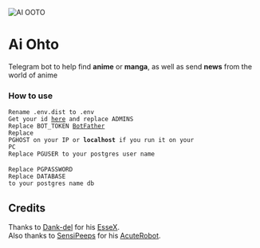 ![AI OOTO](https://w.wallhaven.cc/full/57/wallhaven-577221.jpg)
# Ai Ohto 
Telegram bot to help find <b>anime</b> or <b>manga</b>, as well as send <b>news</b> from the world of anime


### How to use
<code>Rename .env.dist to .env </code><br>
<code>Get your id [here](https://t.me/ShowJsonBot) and replace ADMINS</code><br>
<code>Replace BOT_TOKEN [BotFather](https://t.me/BotFather)</code><br>
<code>Replace PGHOST on your IP or <b>localhost</b> if you run it on your PC</code><br>
<code>Replace PGUSER to your postgres user name </code><br>
<code>Replace PGPASSWORD</code><br>
<code>Replace DATABASE to your postgres name db</code><br>




## Credits 
Thanks to [Dank-del](https://github.com/Dank-del) for his [EsseX](https://github.com/Dank-del/EsseX).<br>
Also thanks to [SensiPeeps](https://github.com/SensiPeeps) for his [AcuteRobot](https://github.com/SensiPeeps/AcuteRobo).





